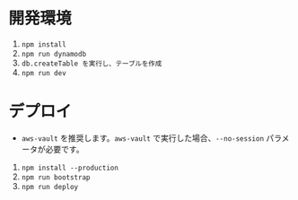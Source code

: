 # 開発環境

1. `npm install`
2. `npm run dynamodb`
3. `db.createTable を実行し、テーブルを作成`
4. `npm run dev`

# デプロイ

- `aws-vault` を推奨します。`aws-vault` で実行した場合、`--no-session` パラメータが必要です。

1. `npm install --production`
2. `npm run bootstrap`
3. `npm run deploy`
